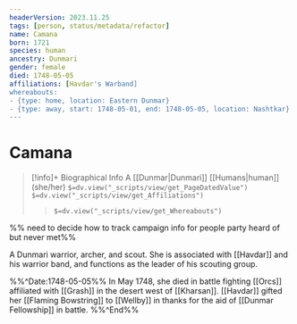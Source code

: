 ```yaml
---
headerVersion: 2023.11.25
tags: [person, status/metadata/refactor]
name: Camana
born: 1721
species: human
ancestry: Dunmari
gender: female
died: 1748-05-05
affiliations: [Havdar's Warband]
whereabouts:
- {type: home, location: Eastern Dunmar}
- {type: away, start: 1748-05-01, end: 1748-05-05, location: Nashtkar}
---
```

# Camana
>[!info]+ Biographical Info
> A [[Dunmar|Dunmari]] [[Humans|human]] (she/her)
> `$=dv.view("_scripts/view/get_PageDatedValue")`
> `$=dv.view("_scripts/view/get_Affiliations")`
>> `$=dv.view("_scripts/view/get_Whereabouts")`

%% need to decide how to track campaign info for people party heard of but never met%%

A Dunmari warrior, archer, and scout. She is associated with [[Havdar]] and his warrior band, and functions as the leader of his scouting group. 

%%^Date:1748-05-05%%
In May 1748, she died in battle fighting [[Orcs]] affiliated with [[Grash]] in the desert west of [[Kharsan]]. [[Havdar]] gifted her [[Flaming Bowstring]] to [[Wellby]] in thanks for the aid of [[Dunmar Fellowship]] in battle. 
%%^End%%